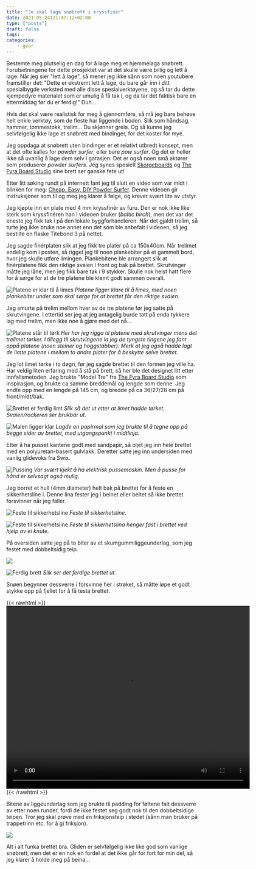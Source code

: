 ```yaml
---
title: "Je skal laga snøbrett i kryssfinér"
date: 2021-05-24T21:47:12+02:00
type: ["posts"]
draft: false
tags:
categories:
    - gear
---
```


Bestemte meg plutselig en dag for å lage meg et hjemmelaga snøbrett.
Forutsetningene for dette prosjektet var at det skulle være billig og lett å
lage. Når jeg sier "lett å lage", så mener jeg ikke sånn som noen youtubere
framstiller det:  "Dette er ekstremt lett å lage, du bare går inn i
ditt spesialbygde verksted med alle disse spesialverktøyene, og så tar du dette
kjempedyre materialet som er umulig å få tak i, og da tar det faktisk bare en
ettermiddag før du er ferdig!" Duh...

Hvis det skal være realistisk for meg å gjennomføre, så må jeg bare behøve helt
enkle verktøy, som de fleste har liggende i boden. Slik som håndsag, hammer,
tommestokk, trelim... Du skjønner greia. Og så kunne jeg selvfølgelig ikke lage
et snøbrett med bindinger, for det koster for mye.

Jeg oppdaga at snøbrett uten bindinger er et relativt utbredt konsept, men at det
ofte kalles for *powder surfer*, eller bare *pow surfer*. Og det er heller ikke
så uvanlig å lage dem selv i garasjen. Det er også noen små aktører som
produserer *powder surfers*. Jeg synes spesielt
[Skorgeboards](https://skorgeboards.no/) og [The Fyra Board Studio](https://www.kristo.se/work/gary-gators-locksmith-nrxh9) sine brett ser ganske fete ut!

Etter litt søking rundt på internett fant jeg til slutt en video som var midt i
blinken for meg: [Cheap, Easy, DIY Powder Surfer](https://www.youtube.com/watch?app=desktop&v=jkEC8G28a4g).
Denne videoen gir instruksjoner som til og meg jeg klarer å følge, og krever
svært lite av utstyr.

Jeg kjøpte inn en plate med 4 mm kryssfinér av furu. Den er nok ikke like sterk
som kryssfinéren han i videoen bruker (*baltic birch*), men det var det eneste
jeg fikk tak i på den lokale byggforhandleren. Når det gjaldt trelim, så turte
jeg ikke bruke noe annet enn det som ble anbefalt i videoen, så jeg bestilte en
flaske Titebond 3 på nettet.

Jeg sagde finérplaten slik at jeg fikk tre plater på ca 150x40cm. Når trelimet
endelig kom i posten, så rigget jeg til noen plankebiter på et gammelt bord,
hvor jeg skulle utføre limingen. Plankebitene ble arrangert slik at
finérplatene fikk den riktige svaien i front og bak på brettet. Skrutvinger
måtte jeg låne, men jeg fikk bare tak i 9 stykker. Skulle nok helst hatt
flere for å sørge for at de tre platene ble klemt godt sammen overalt. 

![Platene er klar til å limes](posts/20210522-je-skal-laga-snobrett-i-kryssfiner/1.jpeg)
*Platene ligger klare til å limes, med noen plankebiter under som skal sørge
for at brettet får den riktige svaien.*

Jeg smurte på trelim mellom hver av de tre platene før jeg satte på
skrutvingene. I ettertid ser jeg at jeg antagelig burde tatt på enda tykkere
lag med trelim, men ikke noe å gjøre med det nå...

![Platene står til tørk](posts/20210522-je-skal-laga-snobrett-i-kryssfiner/2.jpeg)
*Her har jeg rigga til platene med skrutvinger mens det trelimet tørker. I
tillegg til skrutvingene la jeg de tyngste tingene jeg fant oppå platene (noen
steiner og hoggstabber). Merk at jeg også hadde lagt de limte platene i mellom
to andre plater for å beskytte selve brettet.*

Jeg lot limet tørke i to døgn, før jeg sagde brettet til den formen jeg
ville ha. Har veldig liten erfaring med å stå på brett, så her ble
det designet litt etter innfallsmetoden. Jeg brukte "Model Tre" fra
[The Fyra Board Studio](https://www.kristo.se/work/gary-gators-locksmith-nrxh9)
som inspirasjon, og brukte ca samme breddemål og lengde som denne. Jeg endte
opp med en lengde på 145 cm, og bredde på ca 36/27/28 cm på front/midt/bak.

![Brettet er ferdig limt](posts/20210522-je-skal-laga-snobrett-i-kryssfiner/3.jpeg)
*Slik så det ut etter at limet hadde tørket. Svaien/rockeren ser brukbar ut.*

![Malen ligger klar](posts/20210522-je-skal-laga-snobrett-i-kryssfiner/4.jpeg)
*Lagde en papirmal som jeg brukte til å tegne opp på begge sider av brettet,
med utgangspunkt i midtlinja.*

Etter å ha pusset kantene godt med sandpapir, så oljet jeg inn hele brettet med
en polyuretan-basert gulvlakk. Deretter satte jeg inn undersiden med vanlig
glidevoks fra Swix. 


![Pussing](posts/20210522-je-skal-laga-snobrett-i-kryssfiner/5.jpeg)
*Var svært kjekt å ha elektrisk pussemaskin. Men å pusse for hånd er selvsagt
også mulig.*

Jeg borret et hull (4mm diameter) helt bak på brettet for å feste en
sikkerhetsline i. Denne lina fester jeg i beinet eller beltet så ikke brettet
forsvinner når jeg faller.

![Feste til sikkerhetsline](posts/20210522-je-skal-laga-snobrett-i-kryssfiner/6.jpeg)
*Feste til sikkerhetsline.*

![Feste til sikkerhetsline](posts/20210522-je-skal-laga-snobrett-i-kryssfiner/7.jpeg)
*Feste til sikkerhetslina henger fast i brettet ved hjelp av ei knute.*

På oversiden satte jeg på to biter av et skumgummiliggeunderlag, som jeg festet
med dobbeltsidig teip.

![](posts/20210522-je-skal-laga-snobrett-i-kryssfiner/8.jpeg)

![Ferdig brett](posts/20210522-je-skal-laga-snobrett-i-kryssfiner/9.jpeg)
*Slik ser det ferdige brettet ut.*

Snøen begynner dessverre i forsvinne her i strøket, så måtte løpe et godt
stykke opp på fjellet for å få testa brettet. 

{{< rawhtml >}}
<video id="video" width="640" height="480" controls>
    <source src="posts/20210522-je-skal-laga-snobrett-i-kryssfiner/1.mp4" type="video/mp4">
    Your browser does not support the video tag.
</video> 
{{< /rawhtml >}}

Bitene av liggeunderlag som jeg brukte til padding for føttene falt dessverre
av etter noen runder, fordi de ikke festet seg godt nok til den dobbeltsidige
teipen. Tror jeg skal prøve med en friksjonsteip i stedet (sånn man bruker på
trappetrinn etc. for å gi friksjon).

![](posts/20210522-je-skal-laga-snobrett-i-kryssfiner/10.jpeg)

Alt i alt funka brettet bra. Gliden er selvfølgelig ikke like god som vanlige
snøbrett, men det er en nok en fordel at det ikke går for fort for min del, så
jeg klarer å holde meg på beina...
